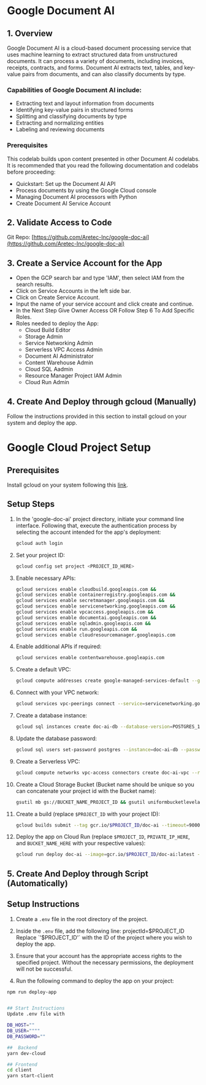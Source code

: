 # Google Document AI

## 1. Overview

Google Document AI is a cloud-based document processing service that uses machine learning to extract structured data from unstructured documents. It can process a variety of documents, including invoices, receipts, contracts, and forms. Document AI extracts text, tables, and key-value pairs from documents, and can also classify documents by type.

### Capabilities of Google Document AI include:

- Extracting text and layout information from documents
- Identifying key-value pairs in structured forms
- Splitting and classifying documents by type
- Extracting and normalizing entities
- Labeling and reviewing documents

### Prerequisites

This codelab builds upon content presented in other Document AI codelabs. It is recommended that you read the following documentation and codelabs before proceeding:

- Quickstart: Set up the Document AI API
- Process documents by using the Google Cloud console
- Managing Document AI processors with Python
- Create Document AI Service Account

## 2. Validate Access to Code

Git Repo: [https://github.com/Aretec-Inc/google-doc-ai](https://github.com/Aretec-Inc/google-doc-ai)

## 3. Create a Service Account for the App

- Open the GCP search bar and type 'IAM', then select IAM from the search results.
- Click on Service Accounts in the left side bar.
- Click on Create Service Account.
- Input the name of your service account and click create and continue.
- In the Next Step Give Owner Access OR Follow Step 6 To Add Specific Roles.
- Roles needed to deploy the App:
  - Cloud Build Editor
  - Storage Admin
  - Service Networking Admin
  - Serverless VPC Access Admin
  - Document AI Administrator
  - Content Warehouse Admin
  - Cloud SQL Aadmin
  - Resource Manager Project IAM Admin
  - Cloud Run Admin

## 4. Create And Deploy through gcloud (Manually)

Follow the instructions provided in this section to install gcloud on your system and deploy the app.

# Google Cloud Project Setup

## Prerequisites

Install gcloud on your system following this [link](https://cloud.google.com/sdk/docs/install).

## Setup Steps

1. In the 'google-doc-ai' project directory, initiate your command line interface. Following that, execute the authentication process by selecting the account intended for the app's deployment:

    ```bash
    gcloud auth login
    ```

2. Set your project ID:

    ```bash
    gcloud config set project <PROJECT_ID_HERE>
    ```

3. Enable necessary APIs:

    ```bash
    gcloud services enable cloudbuild.googleapis.com && 
    gcloud services enable containerregistry.googleapis.com && 
    gcloud services enable secretmanager.googleapis.com && 
    gcloud services enable servicenetworking.googleapis.com && 
    gcloud services enable vpcaccess.googleapis.com && 
    gcloud services enable documentai.googleapis.com && 
    gcloud services enable sqladmin.googleapis.com && 
    gcloud services enable run.googleapis.com && 
    gcloud services enable cloudresourcemanager.googleapis.com
    ```

4. Enable additional APIs if required:

    ```bash
    gcloud services enable contentwarehouse.googleapis.com
    ```

5. Create a default VPC:

    ```bash
    gcloud compute addresses create google-managed-services-default --global --prefix-length=16 --description="peering range for Google" --network=default --purpose=VPC_PEERING
    ```

6. Connect with your VPC network:

    ```bash
    gcloud services vpc-peerings connect --service=servicenetworking.googleapis.com --ranges=google-managed-services-default --network=default
    ```

7. Create a database instance:

    ```bash
    gcloud sql instances create doc-ai-db --database-version=POSTGRES_14 --cpu=1 --memory=3840MiB --storage-size=20480MiB --network=default --no-assign-ip --region=us-central1
    ```

8. Update the database password:

    ```bash
    gcloud sql users set-password postgres --instance=doc-ai-db --password=postgres
    ```

9. Create a Serverless VPC:

    ```bash
    gcloud compute networks vpc-access connectors create doc-ai-vpc --region=us-central1 --network=default --range=10.8.0.0/28 --min-instances=2 --max-instances=10 --machine-type=e2-micro
    ```

10. Create a Cloud Storage Bucket (Bucket name should be unique so you can concatenate your project id with the Bucket name):

    ```bash
    gsutil mb gs://BUCKET_NAME_PROJECT_ID && gsutil uniformbucketlevelaccess set off gs://BUCKET_NAME_PROJECT_ID
    ```

11. Create a build (replace `$PROJECT_ID` with your project ID):

    ```bash
    gcloud builds submit --tag gcr.io/$PROJECT_ID/doc-ai --timeout=9000 --machine-type=n1-highcpu-32
    ```

12. Deploy the app on Cloud Run (replace `$PROJECT_ID`, `PRIVATE_IP_HERE`, and `BUCKET_NAME_HERE` with your respective values):

    ```bash
    gcloud run deploy doc-ai --image=gcr.io/$PROJECT_ID/doc-ai:latest --set-env-vars "^@^DB_USER=postgres@DB_PASSWORD=postgres@DB_HOST=PRIVATE_IP_HERE@storage_bucket=BUCKET_NAME_HERE" --set-cloudsql-instances=$PROJECT_ID:us-central1

## 5. Create And Deploy through Script (Automatically)

## Setup Instructions


1. Create a `.env` file in the root directory of the project.

2. Inside the `.env` file, add the following line:
    projectId=$PROJECT_ID
    Replace `'$PROJECT_ID'` with the ID of the project where you wish to deploy the app.

3. Ensure that your account has the appropriate access rights to the specified project. Without the necessary permissions, the deployment will not be successful.

4. Run the following command to deploy the app on your project:

```bash
npm run deploy-app


## Start Instructions
Update .env file with 

DB_HOST=""
DB_USER=""""
DB_PASSWORD=""

##  Backend
yarn dev-cloud

## Frontend
cd client
yarn start-client